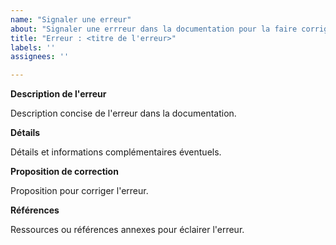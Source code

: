 ```yaml
---
name: "Signaler une erreur"
about: "Signaler une errreur dans la documentation pour la faire corriger"
title: "Erreur : <titre de l'erreur>"
labels: ''
assignees: ''

---
```


**Description de l'erreur**

Description concise de l'erreur dans la documentation.

**Détails**

Détails et informations complémentaires éventuels.

**Proposition de correction**

Proposition pour corriger l'erreur.

**Références**

Ressources ou références annexes pour éclairer l'erreur.
